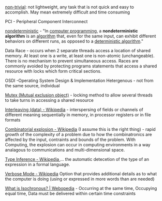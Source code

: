 [non-trivial](https://www.yourdictionary.com/nontrivial): not lightweight, any task that is not quick and easy to accomplish. May mean extremely difficult and time consuming

PCI - Peripheral Component Interconnect

[nondeterministic](https://en.wikipedia.org/wiki/Nondeterministic_algorithm) - "In [computer programming](https://en.wikipedia.org/wiki/Computer_programming "Computer programming"), a **nondeterministic algorithm** is an [algorithm](https://en.wikipedia.org/wiki/Algorithm "Algorithm") that, even for the same input, can exhibit different behaviors on different runs, as opposed to a [deterministic algorithm](https://en.wikipedia.org/wiki/Deterministic_algorithm "Deterministic algorithm")."

Data Race - occurs when 2 separate threads access a location of shared memory. At least one is a write, at least one is non-atomic (unchangeable). There is no mechanism to prevent simultaneous access. Races are commonly avoided by protecting programs statements that access a shared resource with locks which form critical sections. 

OSDI  -Operating System Design & Implementation
Hetergenous - not from the same source, individual

[Mutex (Mutual exclusion object)](https://www.techtarget.com/searchnetworking/definition/mutex) - locking method to allow several threads to take turns in accessing a shared resource

[Interleaving (data) - Wikipedia](https://en.wikipedia.org/wiki/Interleaving_(data)#:~:text=In%20computing%2C%20interleaving%20of%20data%20refers%20to%20the,z2%20z3%20w0%20w1%20w2%20w3%20is%20not.) - interspersing of fields or channels of different meaning sequentially in memory, in processor registers or in file formats

[Combinatorial explosion - Wikipedia](https://en.wikipedia.org/wiki/Combinatorial_explosion) (I assume this is the right thing) - rapid growth of the complexity of a problem due to how the combinatronics are affected by the input, contraints and bounds of the problem. With Computing, the explosion can occur in computing environments in a way analagous to communications and multi-dimensional space.

[Type Inference - Wikipedia ](https://en.wikipedia.org/wiki/Type_inference) ... the automatic detecetion of the type of an expression in a formal language.

[Verbose Mode - Wikipedia](https://en.wikipedia.org/wiki/Verbose_mode) Option that provides additional details as to what the computer is doing (using or expressed in more words than are needed)

[What is Isochronous? | Webopedia](https://www.webopedia.com/definitions/isochronous/) - Occurring at the same time, Occupying equal time, Data must be delivered within certain time constraints